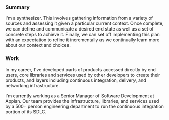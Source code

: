 ### Summary

I'm a synthesizer. This involves gathering information from a
variety of sources and assessing it given a particular current context. Once
complete, we can define and communicate a desired end state as well as a set of
concrete steps to achieve it. Finally, we can set off implementing this plan
with an expectation to refine it incrementally as we continually learn more
about our context and choices.

### Work

In my career, I've developed parts of products accessed directly by end users,
core libraries and services used by other developers to create their products,
and layers including continuous integration, delivery, and networking
infrastructure.

I'm currently working as a Senior Manager of Software Development at Appian. Our
team provides the infrastructure, libraries, and services used by a 500+ person 
engineering department to run the continuous integration portion of its SDLC.
